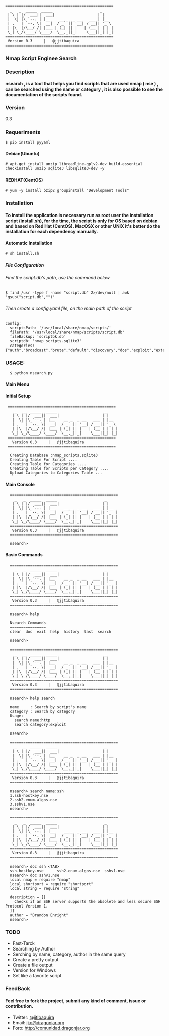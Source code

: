 ```
================================================
  _   _  _____  _____                     _
 | \ | |/  ___||  ___|                   | |
 |  \| |\ `--. | |__    __ _  _ __   ___ | |__
 | . ` | `--. \|  __|  / _` || '__| / __|| '_ \
 | |\  |/\__/ /| |___ | (_| || |   | (__ | | | |
 \_| \_/\____/ \____/  \__,_||_|    \___||_| |_|
================================================
 Version 0.3     |   @jjtibaquira
================================================
```
### Nmap Script Enginee Search

### Description
#### nsearch , is a tool that helps you find scripts that are used nmap ( nse ) , can be searched using the name or category , it is also possible to see the documentation of the scripts found.

### Version
0.3

### Requeriments

```
$ pip install pyyaml
```

#### Debian(Ubuntu)

```
# apt-get install unzip libreadline-gplv2-dev build-essential checkinstall unzip sqlite3 libsqlite3-dev -y
```

#### REDHAT(CentOS)

```
# yum -y install bzip2 groupinstall "Development Tools"
```

### Installation
#### To install the application is necessary run as root user the installation script (install.sh), for the time, the script is only for OS based on debian and based on Red Hat (CentOS). MacOSX or other UNIX  it's better do the installation for each dependency manually.

#### Automatic Installation

```
# sh install.sh
```

##### File Configuration
###### Find the script.db's path, use the command below
```
$ find /usr -type f -name "script.db" 2>/dev/null | awk 'gsub("script.db","")'
```
###### Then create a config.yaml file, on the main path of the script
```
config:
  scriptsPath: '/usr/local/share/nmap/scripts/'
  filePath: '/usr/local/share/nmap/scripts/script.db'
  fileBackup: 'scriptbk.db'
  scriptdb: 'nmap_scripts.sqlite3'
  categories: {"auth","broadcast","brute","default","discovery","dos","exploit","external","fuzzer","intrusive","malware","safe","version","vuln"}

```

### USAGE:

```
  $ python nsearch.py
```

#### Main Menu
#### Initial Setup

```
 ================================================
    _   _  _____  _____                     _
   | \ | |/  ___||  ___|                   | |
   |  \| |\ `--. | |__    __ _  _ __   ___ | |__
   | . ` | `--. \|  __|  / _` || '__| / __|| '_ \
   | |\  |/\__/ /| |___ | (_| || |   | (__ | | | |
   \_| \_/\____/ \____/  \__,_||_|    \___||_| |_|
 ================================================
   Version 0.3     |   @jjtibaquira
 ================================================

  Creating Database :nmap_scripts.sqlite3
  Creating Table For Script ....
  Creating Table for Categories ....
  Creating Table for Scripts per Category ....
  Upload Categories to Categories Table ...
```

#### Main Console

```
  ================================================
    _   _  _____  _____                     _
   | \ | |/  ___||  ___|                   | |
   |  \| |\ `--. | |__    __ _  _ __   ___ | |__
   | . ` | `--. \|  __|  / _` || '__| / __|| '_  |
   | |\  |/\__/ /| |___ | (_| || |   | (__ | | | |
   \_| \_/\____/ \____/  \__,_||_|    \___||_| |_|
  ================================================
   Version 0.3     |   @jjtibaquira
  ================================================

  nsearch>
```

#### Basic Commands

```
  ================================================
    _   _  _____  _____                     _
   | \ | |/  ___||  ___|                   | |
   |  \| |\ `--. | |__    __ _  _ __   ___ | |__
   | . ` | `--. \|  __|  / _` || '__| / __|| '_  |
   | |\  |/\__/ /| |___ | (_| || |   | (__ | | | |
   \_| \_/\____/ \____/  \__,_||_|    \___||_| |_|
  ================================================
   Version 0.3     |   @jjtibaquira
  ================================================

  nsearch> help

  Nsearch Commands
  ================
  clear  doc  exit  help  history  last  search

  nsearch>
```

```
  ================================================
    _   _  _____  _____                     _
   | \ | |/  ___||  ___|                   | |
   |  \| |\ `--. | |__    __ _  _ __   ___ | |__
   | . ` | `--. \|  __|  / _` || '__| / __|| '_  |
   | |\  |/\__/ /| |___ | (_| || |   | (__ | | | |
   \_| \_/\____/ \____/  \__,_||_|    \___||_| |_|
  ================================================
   Version 0.3     |   @jjtibaquira
  ================================================

  nsearch> help search

  name     : Search by script's name
  category : Search by category
  Usage:
    search name:http
    search category:exploit

  nsearch>
```

```
  ================================================
    _   _  _____  _____                     _
   | \ | |/  ___||  ___|                   | |
   |  \| |\ `--. | |__    __ _  _ __   ___ | |__
   | . ` | `--. \|  __|  / _` || '__| / __|| '_  |
   | |\  |/\__/ /| |___ | (_| || |   | (__ | | | |
   \_| \_/\____/ \____/  \__,_||_|    \___||_| |_|
  ================================================
   Version 0.3     |   @jjtibaquira
  ================================================

  nsearch> search name:ssh
  1.ssh-hostkey.nse
  2.ssh2-enum-algos.nse
  3.sshv1.nse
  nsearch>
```

```
  ================================================
    _   _  _____  _____                     _
   | \ | |/  ___||  ___|                   | |
   |  \| |\ `--. | |__    __ _  _ __   ___ | |__
   | . ` | `--. \|  __|  / _` || '__| / __|| '_  |
   | |\  |/\__/ /| |___ | (_| || |   | (__ | | | |
   \_| \_/\____/ \____/  \__,_||_|    \___||_| |_|
  ================================================
   Version 0.3     |   @jjtibaquira
  ================================================

  nsearch> doc ssh <TAB>
  ssh-hostkey.nse      ssh2-enum-algos.nse  sshv1.nse
  nsearch> doc sshv1.nse
  local nmap = require "nmap"
  local shortport = require "shortport"
  local string = require "string"

  description = [[
    Checks if an SSH server supports the obsolete and less secure SSH Protocol Version 1.
  ]]
  author = "Brandon Enright"
  nsearch>
```

### TODO
* Fast-Tarck
* Searching by Author
* Serching by name, category, author in the same query
* Create a pretty output
* Create a file output
* Version for Windows
* Set like a favorite script

### FeedBack
#### Feel free to fork the project, submit any kind of comment, issue or contribution.

* Twitter: [@jjtibaquira](https://twitter.com/jjtibaquira)
* Email: jko@dragonjar.org
* Foro: http://comunidad.dragonjar.org
